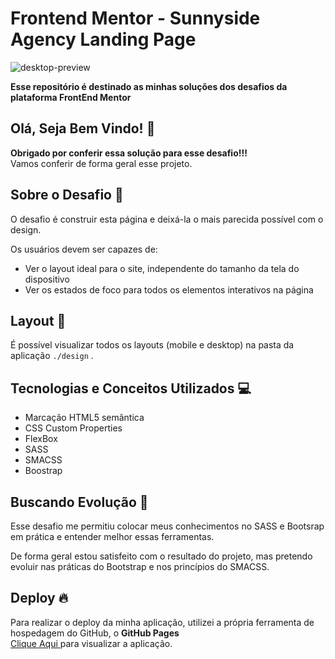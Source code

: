 # Frontend Mentor - Sunnyside Agency Landing Page

![desktop-preview](https://github.com/gabrielalencs/Ola-Mundo/assets/127636935/d216d66f-6cc4-4be1-b73a-202928814c93)

**Esse repositório é destinado as minhas soluções dos desafios da plataforma FrontEnd Mentor**

## Olá, Seja Bem Vindo! 👋

**Obrigado por conferir essa solução para esse desafio!!!** 
<br>
Vamos conferir de forma geral esse projeto.

## Sobre o Desafio 🎯

O desafio é construir esta página e deixá-la o mais parecida possível com o design.

Os usuários devem ser capazes de:

- Ver o layout ideal para o site, independente do tamanho da tela do dispositivo
- Ver os estados de foco para todos os elementos interativos na página

## Layout 🎨

É possível visualizar todos os layouts (mobile e desktop) na pasta da aplicação ` ./design ` .

## Tecnologias e Conceitos Utilizados 💻

- Marcação HTML5 semântica
- CSS Custom Properties
- FlexBox
- SASS
- SMACSS
- Boostrap

##  Buscando Evolução 🚀

Esse desafio me permitiu colocar meus conhecimentos no SASS e Bootsrap em prática e entender melhor essas ferramentas.

De forma geral estou satisfeito com o resultado do projeto, mas pretendo evoluir nas práticas do Bootstrap e nos princípios do SMACSS.

## Deploy 🔥
 
Para realizar o deploy da minha aplicação, utilizei a própria ferramenta de hospedagem do GitHub, o **GitHub Pages**
<br>
<a href="https://gabrielalencs.github.io/Frontend-Mentor-Challenges/3.%20Sunnyside%20Agency%20Landing%20Page/">Clique Aqui </a> para visualizar a aplicação.

